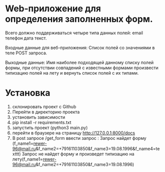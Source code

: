 # Web-приложение для определения заполненных форм.

Всего должно поддерживаться четыре типа данных полей: 
email
телефон
дата
текст.

Входные данные для веб-приложения:
Список полей со значениями в теле POST запроса.

Выходные данные:
Имя наиболее подходящей данному списку полей формы, при отсутствии совпадений с известными формами произвести типизацию полей на лету и вернуть список полей с их типами.


# Установка 

1) склонировать проект с Github
2) Перейти в директорию проекта
3) установить зависимости 
4) pip install -r requirements.txt
5) запустить проект (python3 main.py)
6) перейти в браузере на страницу http://127.0.0.1:8000/docs
7) В post запросе /get_form ввести запрос :
   Запрос найдет форму (f_name1=rewer-96@mail.ru&f_name2=+79161103850&f_name3=19.08.1996&f_name4=texttt)
   Запрос не найдет форму и произведет типизацию на лету(f_name1=rewer-96@mail.ru&f_name2=+79161103850&f_name3=19.08.1996)
   
